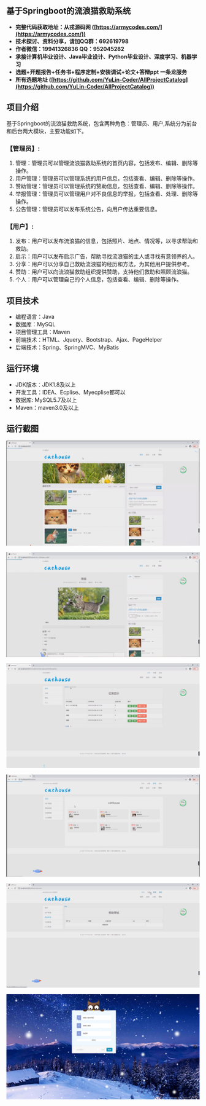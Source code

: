 ## 基于Springboot的流浪猫救助系统

- <b>完整代码获取地址：从戎源码网 ([https://armycodes.com/](https://armycodes.com/))</b>
- <b>技术探讨、资料分享，请加QQ群：692619798</b> 
- <b>作者微信：19941326836  QQ：952045282</b> 
- <b>承接计算机毕业设计、Java毕业设计、Python毕业设计、深度学习、机器学习</b>
- <b>选题+开题报告+任务书+程序定制+安装调试+论文+答辩ppt 一条龙服务</b>
- <b>所有选题地址 ([https://github.com/YuLin-Coder/AllProjectCatalog](https://github.com/YuLin-Coder/AllProjectCatalog)) </b>

## 项目介绍
基于Springboot的流浪猫救助系统，包含两种角色：管理员、用户,系统分为前台和后台两大模块，主要功能如下。

### 【管理员】:
1. 管理：管理员可以管理流浪猫救助系统的首页内容，包括发布、编辑、删除等操作。
2. 用户管理：管理员可以管理系统的用户信息，包括查看、编辑、删除等操作。
3. 赞助管理：管理员可以管理系统的赞助信息，包括查看、编辑、删除等操作。
4. 举报管理：管理员可以管理用户对不良信息的举报，包括查看、处理、删除等操作。
5. 公告管理：管理员可以发布系统公告，向用户传达重要信息。

### 【用户】:
1. 发布：用户可以发布流浪猫的信息，包括照片、地点、情况等，以寻求帮助和救助。
2. 启示：用户可以发布启示广告，帮助寻找流浪猫的主人或寻找有意领养的人。
3. 分享：用户可以分享自己救助流浪猫的经历和方法，为其他用户提供参考。
4. 赞助：用户可以向流浪猫救助组织提供赞助，支持他们救助和照顾流浪猫。
5. 个人：用户可以管理自己的个人信息，包括查看、编辑、删除等操作。

## 项目技术
- 编程语言：Java
- 数据库：MySQL
- 项目管理工具：Maven
- 前端技术：HTML、Jquery、Bootstrap、Ajax、PageHelper
- 后端技术：Spring、SpringMVC、MyBatis

## 运行环境
- JDK版本：JDK1.8及以上
- 开发工具：IDEA、Ecplise、Myecplise都可以
- 数据库: MySQL5.7及以上
- Maven：maven3.0及以上

## 运行截图
![](screenshot/1.png)

![](screenshot/2.png)

![](screenshot/3.png)

![](screenshot/4.png)

![](screenshot/5.png)

![](screenshot/6.png)
